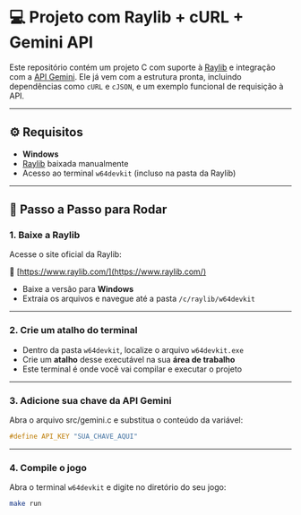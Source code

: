 # 💻 Projeto com Raylib + cURL + Gemini API

Este repositório contém um projeto C com suporte à [Raylib](https://www.raylib.com/) e integração com a [API Gemini](https://ai.google.dev/). Ele já vem com a estrutura pronta, incluindo dependências como `cURL` e `cJSON`, e um exemplo funcional de requisição à API.

---

## ⚙️ Requisitos

- **Windows**
- [Raylib](https://www.raylib.com/) baixada manualmente
- Acesso ao terminal `w64devkit` (incluso na pasta da Raylib)

---

## 🧭 Passo a Passo para Rodar

### 1. Baixe a Raylib

Acesse o site oficial da Raylib:

🔗 [https://www.raylib.com/](https://www.raylib.com/)

- Baixe a versão para **Windows**
- Extraia os arquivos e navegue até a pasta `/c/raylib/w64devkit`

---

### 2. Crie um atalho do terminal

- Dentro da pasta `w64devkit`, localize o arquivo `w64devkit.exe`
- Crie um **atalho** desse executável na sua **área de trabalho**
- Este terminal é onde você vai compilar e executar o projeto

---

### 3. Adicione sua chave da API Gemini

Abra o arquivo src/gemini.c e substitua o conteúdo da variável:

```gemini.c
#define API_KEY "SUA_CHAVE_AQUI"
```

---

### 4. Compile o jogo

Abra o terminal `w64devkit` e digite no diretório do seu jogo:

```bash
make run
```


